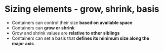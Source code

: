 # Sizing elements - grow, shrink, basis

* Containers can control their size **based on available space**
* Containers can **grow or shrink**
* Grow and shrink values are **relative to other siblings**
* Containers can set a basis that **defines its minimum size along the major axis**